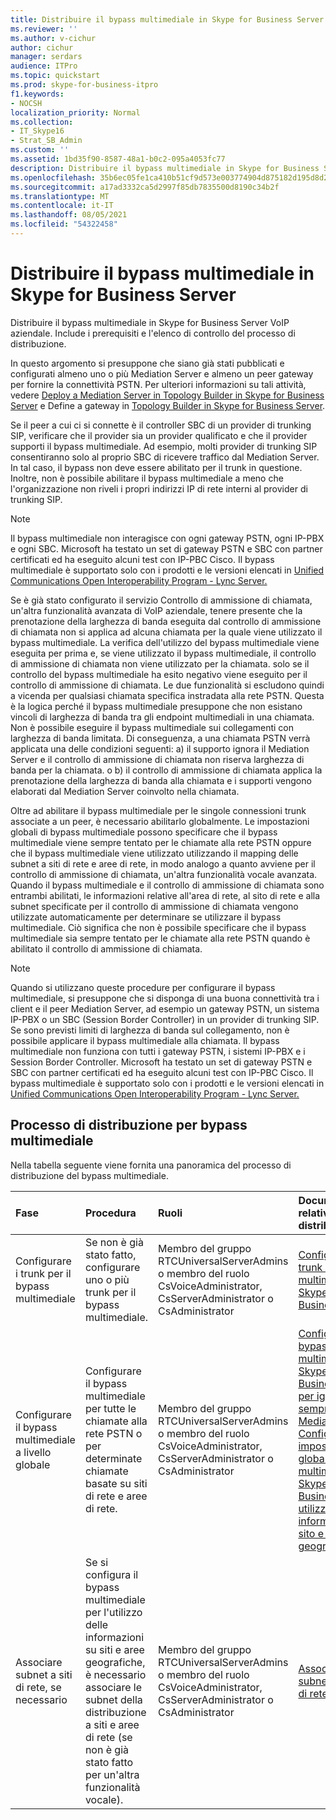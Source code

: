 ```yaml
---
title: Distribuire il bypass multimediale in Skype for Business Server
ms.reviewer: ''
ms.author: v-cichur
author: cichur
manager: serdars
audience: ITPro
ms.topic: quickstart
ms.prod: skype-for-business-itpro
f1.keywords:
- NOCSH
localization_priority: Normal
ms.collection:
- IT_Skype16
- Strat_SB_Admin
ms.custom: ''
ms.assetid: 1bd35f90-8587-48a1-b0c2-095a4053fc77
description: Distribuire il bypass multimediale in Skype for Business Server VoIP aziendale. Include i prerequisiti e l'elenco di controllo del processo di distribuzione.
ms.openlocfilehash: 35b6ec05fe1ca410b51cf9d573e003774904d875182d195d8d221e45be42b9bd
ms.sourcegitcommit: a17ad3332ca5d2997f85db7835500d8190c34b2f
ms.translationtype: MT
ms.contentlocale: it-IT
ms.lasthandoff: 08/05/2021
ms.locfileid: "54322458"
---
```

# <a name="deploy-media-bypass-in-skype-for-business-server"></a>Distribuire il bypass multimediale in Skype for Business Server
 
Distribuire il bypass multimediale in Skype for Business Server VoIP aziendale. Include i prerequisiti e l'elenco di controllo del processo di distribuzione.
  
In questo argomento si presuppone che siano già stati pubblicati e configurati almeno uno o più Mediation Server e almeno un peer gateway per fornire la connettività PSTN. Per ulteriori informazioni su tali attività, vedere [Deploy a Mediation Server in Topology Builder in Skype for Business Server](deploy-a-mediation-server.md) e Define a gateway in [Topology Builder in Skype for Business Server](define-a-gateway.md).
  
 Se il peer a cui ci si connette è il controller SBC di un provider di trunking SIP, verificare che il provider sia un provider qualificato e che il provider supporti il bypass multimediale. Ad esempio, molti provider di trunking SIP consentiranno solo al proprio SBC di ricevere traffico dal Mediation Server. In tal caso, il bypass non deve essere abilitato per il trunk in questione. Inoltre, non è possibile abilitare il bypass multimediale a meno che l'organizzazione non riveli i propri indirizzi IP di rete interni al provider di trunking SIP.
  
> [!NOTE]
> Il bypass multimediale non interagisce con ogni gateway PSTN, ogni IP-PBX e ogni SBC. Microsoft ha testato un set di gateway PSTN e SBC con partner certificati ed ha eseguito alcuni test con IP-PBC Cisco. Il bypass multimediale è supportato solo con i prodotti e le versioni elencati in [Unified Communications Open Interoperability Program - Lync Server.](../../../SfbPartnerCertification/lync-cert/qualified-ip-pbx-gateway.md) 
  
Se è già stato configurato il servizio Controllo di ammissione di chiamata, un'altra funzionalità avanzata di VoIP aziendale, tenere presente che la prenotazione della larghezza di banda eseguita dal controllo di ammissione di chiamata non si applica ad alcuna chiamata per la quale viene utilizzato il bypass multimediale. La verifica dell'utilizzo del bypass multimediale viene eseguita per prima e, se viene utilizzato il bypass multimediale, il controllo di ammissione di chiamata non viene utilizzato per la chiamata. solo se il controllo del bypass multimediale ha esito negativo viene eseguito per il controllo di ammissione di chiamata. Le due funzionalità si escludono quindi a vicenda per qualsiasi chiamata specifica instradata alla rete PSTN. Questa è la logica perché il bypass multimediale presuppone che non esistano vincoli di larghezza di banda tra gli endpoint multimediali in una chiamata. Non è possibile eseguire il bypass multimediale sui collegamenti con larghezza di banda limitata. Di conseguenza, a una chiamata PSTN verrà applicata una delle condizioni seguenti: a) il supporto ignora il Mediation Server e il controllo di ammissione di chiamata non riserva larghezza di banda per la chiamata. o b) il controllo di ammissione di chiamata applica la prenotazione della larghezza di banda alla chiamata e i supporti vengono elaborati dal Mediation Server coinvolto nella chiamata.
  
Oltre ad abilitare il bypass multimediale per le singole connessioni trunk associate a un peer, è necessario abilitarlo globalmente. Le impostazioni globali di bypass multimediale possono specificare che il bypass multimediale viene sempre tentato per le chiamate alla rete PSTN oppure che il bypass multimediale viene utilizzato utilizzando il mapping delle subnet a siti di rete e aree di rete, in modo analogo a quanto avviene per il controllo di ammissione di chiamata, un'altra funzionalità vocale avanzata. Quando il bypass multimediale e il controllo di ammissione di chiamata sono entrambi abilitati, le informazioni relative all'area di rete, al sito di rete e alla subnet specificate per il controllo di ammissione di chiamata vengono utilizzate automaticamente per determinare se utilizzare il bypass multimediale. Ciò significa che non è possibile specificare che il bypass multimediale sia sempre tentato per le chiamate alla rete PSTN quando è abilitato il controllo di ammissione di chiamata.
  
> [!NOTE]
> Quando si utilizzano queste procedure per configurare il bypass multimediale, si presuppone che si disponga di una buona connettività tra i client e il peer Mediation Server, ad esempio un gateway PSTN, un sistema IP-PBX o un SBC (Session Border Controller) in un provider di trunking SIP. Se sono previsti limiti di larghezza di banda sul collegamento, non è possibile applicare il bypass multimediale alla chiamata. Il bypass multimediale non funziona con tutti i gateway PSTN, i sistemi IP-PBX e i Session Border Controller. Microsoft ha testato un set di gateway PSTN e SBC con partner certificati ed ha eseguito alcuni test con IP-PBC Cisco. Il bypass multimediale è supportato solo con i prodotti e le versioni elencati in [Unified Communications Open Interoperability Program - Lync Server.](../../../SfbPartnerCertification/lync-cert/qualified-ip-pbx-gateway.md) 
  
## <a name="deployment-process-for-media-bypass"></a>Processo di distribuzione per bypass multimediale

Nella tabella seguente viene fornita una panoramica del processo di distribuzione del bypass multimediale. 
  
|**Fase**|**Procedura**|**Ruoli**|**Documentazione relativa alla distribuzione**|
|:-----|:-----|:-----|:-----|
|Configurare i trunk per il bypass multimediale  <br/> |Se non è già stato fatto, configurare uno o più trunk per il bypass multimediale.  <br/> | Membro del gruppo RTCUniversalServerAdmins o membro del ruolo CsVoiceAdministrator, CsServerAdministrator o CsAdministrator <br/> |[Configurare un trunk con bypass multimediale in Skype for Business Server](configure-trunk-with-media-bypass.md) <br/> |
|Configurare il bypass multimediale a livello globale  <br/> |Configurare il bypass multimediale per tutte le chiamate alla rete PSTN o per determinate chiamate basate su siti di rete e aree di rete.  <br/> | Membro del gruppo RTCUniversalServerAdmins o membro del ruolo CsVoiceAdministrator, CsServerAdministrator o CsAdministrator <br/> |[Configurare il bypass multimediale in Skype for Business Server per ignorare sempre il Mediation Server](bypass-the-mediation-server.md) <br/> [Configurare le impostazioni globali di bypass multimediale in Skype for Business Server utilizzare le informazioni sul sito e sull'area geografica](use-site-and-region-information.md) <br/> |
|Associare subnet a siti di rete, se necessario  <br/> |Se si configura il bypass multimediale per l'utilizzo delle informazioni su siti e aree geografiche, è necessario associare le subnet della distribuzione a siti e aree di rete (se non è già stato fatto per un'altra funzionalità vocale).  <br/> | Membro del gruppo RTCUniversalServerAdmins o membro del ruolo CsVoiceAdministrator, CsServerAdministrator o CsAdministrator <br/> |[Associare una subnet a un sito di rete](deploy-network.md#BKMK_AssociateSubnets) <br/> |
